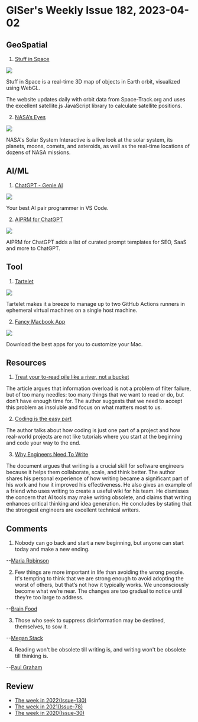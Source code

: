 # GISer's Weekly Issue 182, 2023-04-02

## GeoSpatial

1. [Stuff in Space](https://stuffin.space/)

![](https://imgs.zhubai.love/e3a6c07d64c54a8b945e9f04ee8ffc3f_2192261542853668864.png)

Stuff in Space is a real-time 3D map of objects in Earth orbit, visualized using WebGL.

The website updates daily with orbit data from Space-Track.org and uses the excellent satellite.js JavaScript library to calculate satellite positions.

2. [NASA’s Eyes](https://eyes.nasa.gov/)

![](https://imgs.zhubai.love/0705866731ed44cca24c6abbafa7c63c_2192261542853668864.png)

NASA's Solar System Interactive is a live look at the solar system, its planets, moons, comets, and asteroids, as well as the real-time locations of dozens of NASA missions.

## AI/ML

1. [ChatGPT - Genie AI](https://marketplace.visualstudio.com/items?itemName=genieai.chatgpt-vscode)

![](https://raw.githubusercontent.com/ai-genie/chatgpt-vscode/main/images/quick-fix.png)

Your best AI pair programmer in VS Code.

2. [AIPRM for ChatGPT](https://chrome.google.com/webstore/detail/aiprm-for-chatgpt/ojnbohmppadfgpejeebfnmnknjdlckgj)

![](https://lh3.googleusercontent.com/v6niIA5HQDeU_e1Qlnsf4BXoCTovtp3hQYgwMTRxHyrFZLAtqdI4oW_4Y6wKKdH085V5RMv12tD3Sk_azxdsTRv_BwQ=w640-h400-e365-rj-sc0x00ffffff)

AIPRM for ChatGPT adds a list of curated prompt templates for SEO, SaaS and more to ChatGPT.

## Tool

1. [Tartelet](https://github.com/shapehq/tartelet)

![](https://cdn.beekka.com/blogimg/asset/202303/bg2023032917.webp)

Tartelet makes it a breeze to manage up to two GitHub Actions runners in ephemeral virtual machines on a single host machine.

2. [Fancy Macbook App](https://fancymacbook.app/)

![](https://assets.bestxtools.com/s2/main/images/2023-04-06-17-48-02.png)

Download the best apps for you to customize your Mac.

## Resources

1. [Treat your to-read pile like a river, not a bucket](https://www.oliverburkeman.com/river)

The article argues that information overload is not a problem of filter failure, but of too many needles: too many things that we want to read or do, but don’t have enough time for. The author suggests that we need to accept this problem as insoluble and focus on what matters most to us.

2. [Coding is the easy part](https://swizec.com/blog/coding-is-the-easy-part/)

The author talks about how coding is just one part of a project and how real-world projects are not like tutorials where you start at the beginning and code your way to the end.

3. [Why Engineers Need To Write](https://www.developing.dev/p/why-engineers-need-to-write)

The document argues that writing is a crucial skill for software engineers because it helps them collaborate, scale, and think better. The author shares his personal experience of how writing became a significant part of his work and how it improved his effectiveness. He also gives an example of a friend who uses writing to create a useful wiki for his team. He dismisses the concern that AI tools may make writing obsolete, and claims that writing enhances critical thinking and idea generation. He concludes by stating that the strongest engineers are excellent technical writers.

## Comments

1. Nobody can go back and start a new beginning, but anyone can start today and make a new ending.

--[Maria Robinson](https://fs.blog/brain-food/april-2-2023/)

2. Few things are more important in life than avoiding the wrong people. It's tempting to think that we are strong enough to avoid adopting the worst of others, but that’s not how it typically works. We unconsciously become what we’re near. The changes are too gradual to notice until they’re too large to address.

--[Brain Food](https://fs.blog/brain-food/april-2-2023/)

3. Those who seek to suppress disinformation may be destined, themselves, to sow it.

--[Megan Stack](https://www.nytimes.com/2023/03/28/opinion/covid-lab-leak-theory-disinformation.html?smid=nytcore-ios-share)

4. Reading won't be obsolete till writing is, and writing won't be obsolete till thinking is.

--[Paul Graham](https://mobile.twitter.com/paulg/status/1618747829975130115)

## Review

- [The week in 2022(Issue-130)](../2022/issue-130.md)
- [The week in 2021(Issue-78)](../2021/issue-78.md)
- [The week in 2020(Issue-30)](../2020/issue-30.md)
